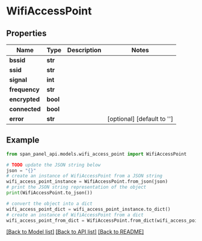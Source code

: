 # WifiAccessPoint


## Properties

Name | Type | Description | Notes
------------ | ------------- | ------------- | -------------
**bssid** | **str** |  |
**ssid** | **str** |  |
**signal** | **int** |  |
**frequency** | **str** |  |
**encrypted** | **bool** |  |
**connected** | **bool** |  |
**error** | **str** |  | [optional] [default to '']

## Example

```python
from span_panel_api.models.wifi_access_point import WifiAccessPoint

# TODO update the JSON string below
json = "{}"
# create an instance of WifiAccessPoint from a JSON string
wifi_access_point_instance = WifiAccessPoint.from_json(json)
# print the JSON string representation of the object
print(WifiAccessPoint.to_json())

# convert the object into a dict
wifi_access_point_dict = wifi_access_point_instance.to_dict()
# create an instance of WifiAccessPoint from a dict
wifi_access_point_from_dict = WifiAccessPoint.from_dict(wifi_access_point_dict)
```
[[Back to Model list]](../README.md#documentation-for-models) [[Back to API list]](../README.md#documentation-for-api-endpoints) [[Back to README]](../README.md)
